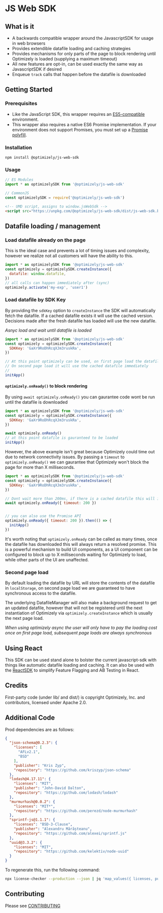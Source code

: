 # JS Web SDK

## What is it

- A backwards compatible wrapper around the JavascriptSDK for usage in web browsers
- Provides extendible datafile loading and caching strategies
- Provides mechanisms for only parts of the page to block rendering until Optimizely is loaded (supplying a maximum timeout)
- All new features are opt-in, can be used exactly the same way as JavascriptSDK if desired
- Enqueue `track` calls that happen before the datafile is downloaded

## Getting Started

### Prerequisites
- Like the JavaScript SDK, this wrapper requires an [ES5-compatible](https://caniuse.com/#feat=es5) environment.
- This wrapper also requires a native ES6 Promise implementation. If your environment does not support Promises, you must set up a [Promise polyfill](https://github.com/stefanpenner/es6-promise).

### Installation
```
npm install @optimizely/js-web-sdk
```

### Usage
```js
// ES Modules
import * as optimizelySDK from '@optimizely/js-web-sdk'

// CommonJS
const optimizelySDK = require('@optimizely/js-web-sdk')
```

```html
<!-- UMD script, assigns to window.jsWebSdk -->
<script src="https://unpkg.com/@optimizely/js-web-sdk/dist/js-web-sdk.browser.umd.min.js"></script>
```

## Datafile loading / management

### Load datafile already on the page

This is the ideal case and prevents a lot of timing issues and complexity, however we realize not all customers will have the ability to this.

```js
import * as optimizelySDK from '@optimizely/js-web-sdk'
const optimizely = optimizelySDK.createInstance({
  datafile: window.datafile,
})
// all calls can happen immediately after (sync)
optimizely.activate('my-exp', 'user1')
```

### Load datafile by SDK Key

By providing the `sdkKey` option to `createInstance` the SDK will automatically fetch the datafile.  If a cached datafile exists it will use the cached version.  Decisions made after the fresh datafile has loaded will use the new datafile.

_Asnyc load and wait until datafile is loaded_

```js
import * as optimizelySDK from '@optimizely/js-web-sdk'
const optimizely = optimizelySDK.createInstance({
  SDKKey: 'GaXr9RoDhRcqXJm3ruskRa',
})

// At this point optimizely can be used, on first page load the datafile will not be fetched and methods will no-op
// On second page load it will use the cached datafile immediately
//
initApp()
```

#### `optimizely.onReady()` to block rendering

By using `await optimizely.onReady()` you can gaurantee code wont be run until the datafile is downloaded

```js
import * as optimizelySDK from '@optimizely/js-web-sdk'
const optimizely = optimizelySDK.createInstance({
  SDKKey: 'GaXr9RoDhRcqXJm3ruskRa',
})

await optimizely.onReady()
// at this point datafile is gauranteed to be loaded
initApp()
```

However, the above example isn't great because Optimizely could time out due to network connectivity issues.  By passing a `timeout` to `optimizely.onReady()` we can gaurantee that Optimizely won't block the page for more than X milliseconds.

```js
import * as optimizelySDK from '@optimizely/js-web-sdk'
const optimizely = optimizelySDK.createInstance({
  SDKKey: 'GaXr9RoDhRcqXJm3ruskRa',
})

// Dont wait more than 200ms, if there is a cached datafile this will immediately resolve
await optimizely.onReady({ timeout: 200 })


// you can also use the Promise API
optimizely.onReady({ timeout: 200 }).then(() => {
  initApp()
})
```

It's worth noting that `optimizely.onReady` can be called as many times, once the datafile has downloaded this will always return a resolved promise.  This is a powerful mechanism to build UI components, as a UI component can be configured to block up to X milliseconds waiting for Optimizely to load, while other parts of the UI are unaffected.


### Second page load

By default loading the datafile by URL will store the contents of the datafile in `localStorage`, on second page load we are guaranteed to have synchronous access to the datafile.

The underlying DatafileManager will also make a background request to get an updated datafile, however that will not be registered until the next instantiation of Optimizely via `optimizely.createInstance` which is usually the next page load.

_When using optimizely async the user will only have to pay the loading cost once on first page load, subsequent page loads are always synchronous_

## Using React

This SDK can be used stand alone to bolster the current javascript-sdk with things like automatic datafile loading and caching.  It can also be used with the [ReactSDK](../react-sdk) to simplify Feature Flagging and AB Testing in React.

## Credits

First-party code (under lib/ and dist/) is copyright Optimizely, Inc. and contributors, licensed under Apache 2.0.

## Additional Code
Prod dependencies are as follows:

```json
{
  "json-schema@0.2.3": {
    "licenses": [
      "AFLv2.1",
      "BSD"
    ],
    "publisher": "Kris Zyp",
    "repository": "https://github.com/kriszyp/json-schema"
  },
  "lodash@4.17.11": {
    "licenses": "MIT",
    "publisher": "John-David Dalton",
    "repository": "https://github.com/lodash/lodash"
  },
  "murmurhash@0.0.2": {
    "licenses": "MIT*",
    "repository": "https://github.com/perezd/node-murmurhash"
  },
  "sprintf-js@1.1.1": {
    "licenses": "BSD-3-Clause",
    "publisher": "Alexandru Mărășteanu",
    "repository": "https://github.com/alexei/sprintf.js"
  },
  "uuid@3.3.2": {
    "licenses": "MIT",
    "repository": "https://github.com/kelektiv/node-uuid"
  }
}
```

To regenerate this, run the following command:

```sh
npx license-checker --production --json | jq 'map_values({ licenses, publisher, repository }) | del(.[][] | nulls)'
```

## Contributing

Please see [CONTRIBUTING](../../CONTRIBUTING.md)

